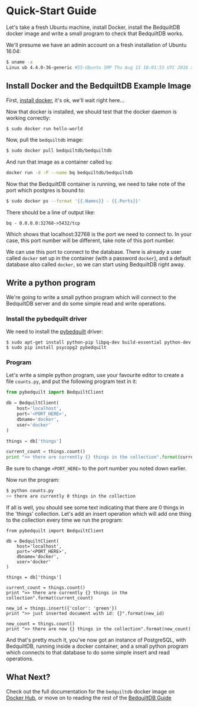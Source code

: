 # Quick-Start Guide

Let's take a fresh Ubuntu machine, install Docker, install the BedquiltDB docker image
and write a small program to check that BedquiltDB works.

We'll presume we have an admin account on a fresh installation of Ubuntu 16.04:

```bash
$ uname -a
Linux ub 4.4.0-36-generic #55-Ubuntu SMP Thu Aug 11 18:01:55 UTC 2016 x86_64 x86_64 x86_64 GNU/Linux
```

## Install Docker and the BedquiltDB Example Image


First, [install docker](https://docs.docker.com/engine/installation/), it's ok, we'll wait right here...

Now that docker is installed, we should test that the docker daemon is working correctly:

```bash
$ sudo docker run hello-world
```

Now, pull the `bedquiltdb` image:

```bash
$ sudo docker pull bedquiltdb/bedquiltdb
```

And run that image as a container called `bq`:

```bash
docker run -d -P --name bq bedquiltdb/bedquiltdb
```

Now that the BedquiltDB container is running, we need to take note of the port which postgres is bound to:

```bash
$ sudo docker ps --format '{{.Names}} - {{.Ports}}'
```

There should be a line of output like:

```
bq - 0.0.0.0:32768->5432/tcp
```

Which shows that localhost:32768 is the port we need to connect to. In your case, this port number will be different, take note of this port number.

We can use this port to connect to the database. There is already a user called `docker` set up
in the container (with a password `docker`), and a default database also called `docker`, so we can start using BedquiltDB right away.


## Write a python program

We're going to write a small python program which will connect to the BedquiltDB server and do
some simple read and write operations.

### Install the pybedquilt driver

We need to install the [pybedquilt](https://pypi.python.org/pypi/pybedquilt) driver:

```
$ sudo apt-get install python-pip libpq-dev build-essential python-dev
$ sudo pip install psycopg2 pybedquilt
```

### Program

Let's write a simple python program, use your favourite editor to create a file `counts.py`, and
put the following program text in it:

```python
from pybedquilt import BedquiltClient

db = BedquiltClient(
    host='localhost',
    port='<PORT_HERE>',
    dbname='docker',
    user='docker'
)

things = db['things']

current_count = things.count()
print ">> there are currently {} things in the collection".format(current_count)
```

Be sure to change `<PORT_HERE>` to the port number you noted down earlier.

Now run the program:

```bash
$ python counts.py
>> there are currently 0 things in the collection
```

If all is well, you should see some text indicating that there are 0 things in
the 'things' collection. Let's add an insert operation which will add one
thing to the collection every time we run the program:

```
from pybedquilt import BedquiltClient

db = BedquiltClient(
    host='localhost',
    port='<PORT_HERE>',
    dbname='docker',
    user='docker'
)

things = db['things']

current_count = things.count()
print ">> there are currently {} things in the collection".format(current_count)

new_id = things.insert({'color': 'green'})
print ">> just inserted document with id: {}".format(new_id)

new_count = things.count()
print ">> there are now {} things in the collection".format(new_count)
```

And that's pretty much it, you've now got an instance of PostgreSQL, with BedquiltDB, running inside a docker container, and a small python program which connects to that database to do some simple insert and read operations.


## What Next?

Check out the full documentation for the `bedquiltdb` docker image on [Docker Hub](https://hub.docker.com/r/bedquiltdb/bedquiltdb/), or move on to reading the rest of the [BedquiltDB Guide](index.md)
